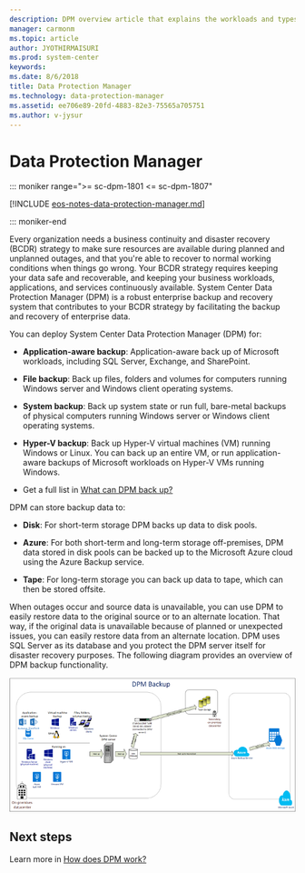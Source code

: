 ```yaml
---
description: DPM overview article that explains the workloads and types of data you can protect with DPM.
manager: carmonm
ms.topic: article
author: JYOTHIRMAISURI
ms.prod: system-center
keywords:
ms.date: 8/6/2018
title: Data Protection Manager
ms.technology: data-protection-manager
ms.assetid: ee706e89-20fd-4883-82e3-75565a705751
ms.author: v-jysur
---
```


# Data Protection Manager

::: moniker range=">= sc-dpm-1801 <= sc-dpm-1807"

[!INCLUDE [eos-notes-data-protection-manager.md](../includes/eos-notes-data-protection-manager.md)]

::: moniker-end

Every organization needs a business continuity and disaster recovery (BCDR) strategy to make sure resources are available during planned and unplanned outages, and that you're able to recover to normal working conditions when things go wrong. Your BCDR strategy requires keeping your data safe and recoverable, and keeping your business workloads, applications, and services continuously available. System Center Data Protection Manager (DPM) is a robust enterprise backup and recovery system that contributes to your BCDR strategy by facilitating the backup and recovery of enterprise data.

You can deploy System Center Data Protection Manager (DPM) for:

-   **Application-aware backup**: Application-aware back up of Microsoft workloads, including SQL Server, Exchange, and SharePoint.

-   **File backup**: Back up files, folders and volumes for computers running Windows server and Windows client operating systems.

-   **System backup**: Back up system state or run full, bare-metal backups of physical computers running Windows server or Windows client operating systems.

-   **Hyper-V backup**: Back up Hyper-V virtual machines (VM) running Windows or Linux. You can back up an entire VM, or run application-aware backups of Microsoft workloads on Hyper-V VMs running Windows.

-   Get a full list in [What can DPM back up?](~/dpm/dpm-protection-matrix.md)

DPM can store backup data to:

-   **Disk**: For short-term storage DPM backs up data to disk pools.

-   **Azure**: For both short-term and long-term storage off-premises, DPM data stored in disk pools can be backed up to the Microsoft Azure cloud using the Azure Backup service.

-   **Tape**: For long-term storage you can back up data to tape, which can then be stored offsite.

When outages occur and source data is unavailable, you can use DPM to easily restore data to the original source or to an alternate location. That way, if the original data is unavailable because of planned or unexpected issues, you can easily restore data from an alternate location. DPM uses SQL Server as its database and you protect the DPM server itself for disaster recovery purposes. The following diagram provides an overview of DPM backup functionality.

![Overview of DPM backup workflow](./media/dpm-overview/dpm-backup.png)

## Next steps
Learn more in [How does DPM work?](~/dpm/how-dpm-protects-data.md)
